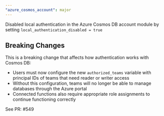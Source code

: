 ```yaml
---
"azure_cosmos_account": major
---
```


Disabled local authentication in the Azure Cosmos DB account module by setting `local_authentication_disabled = true`

## Breaking Changes

This is a breaking change that affects how authentication works with Cosmos DB:

- Users must now configure the new `authorized_teams` variable with principal IDs of teams that need reader or writer access
- Without this configuration, teams will no longer be able to manage databases through the Azure portal
- Connected functions also require appropriate role assignments to continue functioning correctly

See PR: #549
